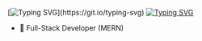 [![Typing SVG](https://readme-typing-svg.demolab.com?font=Rubik+Burned&duration=3000&pause=1000&color=00F71E&background=FFFFFF00&random=false&width=435&lines=Hi%2C+I%E2%80%99m+Mostakim,)](https://git.io/typing-svg)
[![Typing SVG](https://readme-typing-svg.demolab.com?font=Rubik+Burned&duration=3000&pause=1000&color=F70076&background=FFFFFF00&random=false&width=435&lines=Nice+to+Meet+you)](https://git.io/typing-svg)

- 🌱 Full-Stack Developer (MERN)

<!---
mostakim-h/mostakim-h is a ✨ special ✨ repository because its `README.md` (this file) appears on your GitHub profile.
You can click the Preview link to take a look at your changes.
--->
